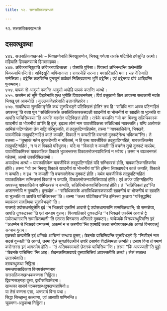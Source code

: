 ```yaml
---
title: १२. सत्तसतिकक्खन्धकं

---
```

१२. सत्तसतिकक्खन्धकं  


## दसवत्थुकथा

४४६. सत्तसतिकक्खन्धके – भिक्खग्गेनाति भिक्खुअग्गेन, भिक्खू गणेत्वा तत्तके पटिवीसे ठपेसुन्ति अत्थो। महियाति हिमपातसमये हिमवलाहका।  
४४७. अविज्जानिवुटाति अविज्जापटिच्छन्ना । पोसाति पुरिसा। पियरूपं अभिनन्दन्ति पत्थेन्तीति पियरूपाभिनन्दिनो। अविद्दसूति अविजानन्ता। रागरजेहि सरजा। मगसदिसाति मगा। सह नेत्तियाति सनेत्तिका। वड्ढेन्ति कटसिन्ति पुनप्पुनं कळेवरं निक्खिपमाना भूमिं वड्ढेन्ति। एवं वड्ढेन्ताव घोरं आदियन्ति पुनब्भवम्।  
४५४. पापकं नो आवुसो कतन्ति आवुसो अम्हेहि पापकं कतन्ति अत्थो।  
४५५. कतमेन त्वं भूमि विहारेनाति एत्थ भूमीति पियवचनमेतम्। पियं वत्तुकामो किर आयस्मा सब्बकामी नवके भिक्खू एवं आमन्तेति। कुल्लकविहारेनाति उत्तानविहारेन।  
४५७. सावत्थिया सुत्तविभङ्गेति कथं सुत्तविभङ्गे पटिक्खित्तं होति? तत्र हि ‘‘सन्निधि नाम अज्ज पटिग्गहितं अपरज्जू’’ति वत्वा पुन ‘‘सन्निधिकारके असन्निधिकारकसञ्ञी खादनीयं वा भोजनीयं वा खादति वा भुञ्जति वा आपत्ति पाचित्तियस्सा’’ति आपत्तिं वदन्तेन पटिक्खित्तं होति। तत्रेके मञ्ञन्ति ‘‘यो पन भिक्खु सन्निधिकारकं खादनीयं वा भोजनीयं वा’’ति हि वुत्तं, इदञ्च लोणं नाम यावजीविकत्ता सन्निधिभावं नापज्जति। यम्पि अलोणकं आमिसं पटिग्गहेत्वा तेन सद्धिं परिभुञ्जति, तं तदहुपटिग्गहितमेव, तस्मा ‘‘‘यावकालिकेन, भिक्खवे, यावजीविकं तदहुपटिग्गहितं काले कप्पति, विकाले न कप्पती’ति वचनतो दुक्कटेनेत्थ भवितब्ब’’न्ति। ते वत्तब्बा – ‘‘तुम्हाकं मतेन दुक्कटेनपि न भवितब्बं, न हि एत्थ यावजीविकं तदहुपटिग्गहितं, यावकालिकमेव तदहुपटिग्गहितं , न च तं विकाले परिभुत्तम्। यदि वा ‘‘विकाले न कप्पती’’ति वचनेन तुम्हे दुक्कटं मञ्ञेथ, यावजीविकमिस्सं यावकालिकं विकाले भुञ्जन्तस्स विकालभोजनपाचित्तियं न भवेय्य। तस्मा न ब्यञ्जनमत्तं गहेतब्बं, अत्थो उपपरिक्खितब्बो।  
अयञ्हेत्थ अत्थो – यावकालिकेन यावजीविकं तदहुपटिग्गहितं यदि सम्भिन्नरसं होति, यावकालिकगतिकमेव होति। तस्मा ‘‘यो पन भिक्खु विकाले खादनीयं वा भोजनीयं वा’’ति इमिना सिक्खापदेन काले कप्पति, विकाले न कप्पति। न इध ‘‘न कप्पती’’ति वचनमत्तेनेत्थ दुक्कटं होति। यथेव यावजीविकं तदहुपटिग्गहितं यावकालिकेन सम्भिन्नरसं विकाले न कप्पति, विकालभोजनपाचित्तियावहं होति। एवं अज्ज पटिग्गहितम्पि अपरज्जु यावकालिकेन सम्भिन्नरसं न कप्पति, सन्निधिभोजनपाचित्तियावहं होति। तं ‘‘सन्निधिकतं इद’’न्ति अजानन्तोपि न मुच्चति। वुत्तञ्हेतं – ‘‘सन्निधिकारके असन्निधिकारकसञ्ञी खादनीयं वा भोजनीयं वा खादति वा भुञ्जति वा आपत्ति पाचित्तियस्सा’’ति। तस्मा ‘‘कत्थ पटिक्खित्त’’न्ति इमिस्सा पुच्छाय ‘‘परिसुद्धमिदं ब्याकरणं सावत्थिया सुत्तविभङ्गे’’ति।  
राजगहे उपोसथसंयुत्तेति इदं ‘‘न भिक्खवे एकस्मिं आवासे द्वे उपोसथागारानि सम्मन्नितब्बानि; यो सम्मन्नेय्य, आपत्ति दुक्कटस्सा’’ति एतं सन्धाय वुत्तम्। विनयातिसारे दुक्कटन्ति ‘‘न भिक्खवे एकस्मिं आवासे द्वे उपोसथागारानि सम्मन्नितब्बानी’’ति एतस्स विनयस्स अतिसारे दुक्कटम्। चम्पेय्यके विनयवत्थुस्मिन्ति इदं ‘‘अधम्मेन चे भिक्खवे वग्गकम्मं, अकम्मं न च करणीय’’न्ति एवमादिं कत्वा चम्पेय्यक्खन्धके आगतं विनयवत्थुं सन्धाय वुत्तम्।  
एकच्चो कप्पतीति इदं धम्मिकं आचिण्णं सन्धाय वुत्तम्। छेदनके पाचित्तियन्ति सुत्तविभङ्गे हि ‘‘निसीदनं नाम सदसं वुच्चती’’ति आगतं, तस्मा द्विन्नं सुगतविदत्थीनं उपरि दसायेव विदत्थिमत्ता लब्भति। दसाय विना तं पमाणं करोन्तस्स इदं आगतमेव होति – ‘‘तं अतिक्कामयतो छेदनकं पाचित्तिय’’न्ति। तस्मा ‘‘किं आपज्जती’’ति पुट्ठो ‘‘छेदनके पाचित्तिय’’न्ति आह। छेदनकसिक्खापदे वुत्तपाचित्तियं आपज्जतीति अत्थो। सेसं सब्बत्थ उत्तानमेवाति।  
दसवत्थुकथा निट्ठिता।  
समन्तपासादिकाय विनयसंवण्णनाय  
सत्तसतिकक्खन्धकवण्णना निट्ठिता।  
द्विवग्गसङ्गहा वुत्ता, द्वावीसतिपभेदना।  
खन्धका सासने पञ्चक्खन्धदुक्खप्पहायिनो॥  
या तेसं वण्णना एसा, अन्तरायं विना यथा।  
सिद्धा सिज्झन्तु कल्याणा, एवं आसापि पाणिनन्ति॥  
चूळवग्ग-अट्ठकथा निट्ठिता।  
